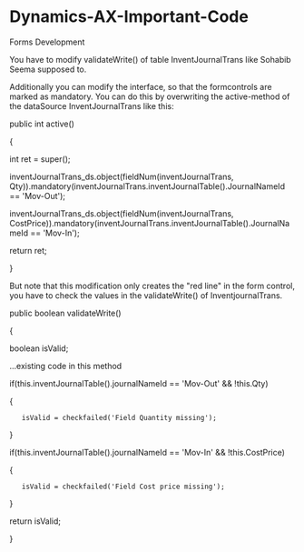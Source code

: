 # Dynamics-AX-Important-Code
Forms Development

You have to modify validateWrite() of table InventJournalTrans like Sohabib Seema supposed to.

Additionally you can modify the interface, so that the formcontrols are marked as mandatory. You can do this by overwriting the active-method of the dataSource InventJournalTrans like this:

public int active()

{

   int ret = super();

   inventJournalTrans_ds.object(fieldNum(inventJournalTrans, Qty)).mandatory(inventJournalTrans.inventJournalTable().JournalNameId == 'Mov-Out');

   inventJournalTrans_ds.object(fieldNum(inventJournalTrans, CostPrice)).mandatory(inventJournalTrans.inventJournalTable().JournalNameId == 'Mov-In');

   return ret;

}

But note that this modification only creates the "red line" in the form control, you have to check the values in the validateWrite() of InventjournalTrans.

public boolean validateWrite()

{

   boolean isValid;

   ...existing code in this method

   if(this.inventJournalTable().journalNameId == 'Mov-Out' && !this.Qty)

   {

       isValid = checkfailed('Field Quantity missing');

   }

   if(this.inventJournalTable().journalNameId == 'Mov-In' && !this.CostPrice)

   {

       isValid = checkfailed('Field Cost price missing');

   }

   return isValid;

}
